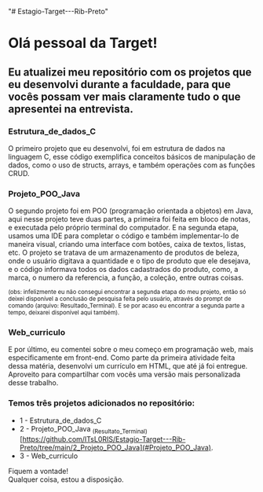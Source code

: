 "# Estagio-Target---Rib-Preto" 

# Olá pessoal da Target!

## Eu atualizei meu repositório com os projetos que eu desenvolvi durante a faculdade, para que vocês possam ver mais claramente tudo o que apresentei na entrevista.

### Estrutura_de_dados_C
O primeiro projeto que eu desenvolvi, foi em estrutura de dados na linguagem C, esse código exemplifica conceitos básicos de manipulação de dados, como o uso de structs, arrays, e também operações com as funções CRUD.

### Projeto_POO_Java
O segundo projeto foi em POO (programação orientada a objetos) em Java, aqui nesse projeto teve duas partes, a primeira foi feita em bloco de notas, e executada pelo próprio terminal do computador. E na segunda etapa, usamos uma IDE para completar o código e também implementar-lo de maneira visual, criando uma interface com botões, caixa de textos, listas, etc.
O projeto se tratava de um armazenamento de produtos de beleza, onde o usuário digitava a quantidade e o tipo de produto que ele desejava, e o código informava todos os dados cadastrados do produto, como, a marca, o numero da referencia, a função, a coleção, entre outras coisas.

<sub>(obs: infelizmente eu não consegui encontrar a segunda etapa do meu projeto, então só deixei disponível a conclusão de pesquisa feita pelo usuário, através do prompt de comando (arquivo: Resultado_Terminal). E se por acaso eu encontrar a segunda parte a tempo, deixarei disponível aqui também).<sub/>

### Web_curriculo
E por último, eu comentei sobre o meu começo em programação web, mais especificamente em front-end.
Como parte da primeira atividade feita dessa matéria, desenvolvi um currículo em HTML, que até já foi entregue. Aproveito para compartilhar com vocês uma versão mais personalizada desse trabalho.


### Temos três projetos adicionados no repositório:
- 1 - Estrutura_de_dados_C
- 2 - Projeto_POO_Java <sub>(Resultato_Terminal)</sub> [https://github.com/ITsL0RIS/Estagio-Target---Rib-Preto/tree/main/2_Projeto_POO_Java](#Projeto_POO_Java).
- 3 - Web_curriculo
  


Fiquem a vontade!   
Qualquer coisa, estou a disposição.
